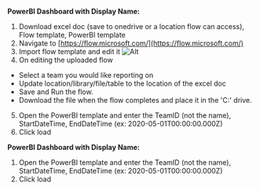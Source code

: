
**PowerBI Dashboard with Display Name:**

1. Download excel doc (save to onedrive or a location flow can access), Flow template, PowerBI template
2. Navigate to [https://flow.microsoft.com/](https://flow.microsoft.com/)
3. Import flow template and edit it 
![Alt](/images/importbtn.png "Title")
4. On editing the uploaded flow
  * Select a team you would like reporting on
  * Update location/library/file/table to the location of the excel doc
  * Save and Run the flow.
  * Download the file when the flow completes and place it in the &#39;C:&#39; drive. 


5. Open the PowerBI template and enter the TeamID (not the name), StartDateTime, EndDateTime (ex: 2020-05-01T00:00:00.000Z)
6. Click load

**PowerBI Dashboard with Display Name:**

1. Open the PowerBI template and enter the TeamID (not the name), StartDateTime, EndDateTime (ex: 2020-05-01T00:00:00.000Z)
2. Click load
